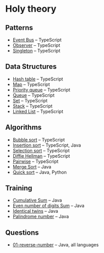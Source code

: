 # Holy theory

## Patterns

* [Event Bus](/patterns/event-bus.md) – TypeScript
* [Observer](/patterns/observer.md) – TypeScript
* [Singleton](/patterns/singleton.md) – TypeScript

## Data Structures

* [Hash table](/structures/hash-table.md) – TypeScript
* [Map](/structures/map.md) – TypeScript
* [Priority queue](/structures/priority-queue.md) – TypeScript
* [Queue](/structures/queue.md) – TypeScript
* [Set](/structures/set.md) – TypeScript
* [Stack](/structures/stack.md) – TypeScript
* [Linked List](/structures/linked-list.md) – TypeScript

## Algorithms

* [Bubble sort](/algorithms/bubble-sort.md) – TypeScript
* [Insertion sort](/algorithms/insertion-sort.md) – TypeScript, Java
* [Selection sort](/algorithms/selection-sort.md) – TypeScript
* [Diffie Hellman](/algorithms/bubble-sort.md) – TypeScript
* [Pairwise](/algorithms/bubble-sort.md) – TypeScript
* [Merge Sort](/algorithms/merge-sort.md) – Java
* [Quick sort](/algorithms/quick-sort.md) – Java, Python



## Training

* [Cumulative Sum](/training/cumulative-sum.md) – Java
* [Even number of digits Sum](/training/even-number-of-digits.md) – Java
* [Identical twins](/training/identical-twins.md) – Java
* [Palindrome number](/training/palindrome-number.md) – Java

## Questions
* [01-reverse-number](/questions/01-reverse-number.md) – Java, all languages
